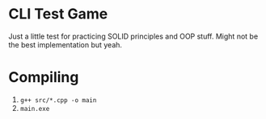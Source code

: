 # CLI Test Game
Just a little test for practicing SOLID principles and OOP stuff. Might not be the best implementation but yeah.

# Compiling
1. `g++ src/*.cpp -o main`
2. `main.exe`